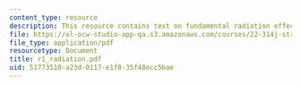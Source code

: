 ```yaml
---
content_type: resource
description: This resource contains text on fundamental radiation effects on materials.
file: https://ol-ocw-studio-app-qa.s3.amazonaws.com/courses/22-314j-structural-mechanics-in-nuclear-power-technology-fall-2006/51773510a23d0117e1f835f48ecc5bae_r1_radiation.pdf
file_type: application/pdf
resourcetype: Document
title: r1_radiation.pdf
uid: 51773510-a23d-0117-e1f8-35f48ecc5bae
---
```

